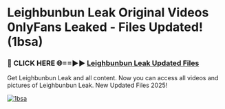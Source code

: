 # Leighbunbun Leak Original Videos 0nlyFans Leaked - Files Updated! (1bsa)

<h3>🔴 CLICK HERE 🌐==►► <a href="https://tinyurl.com/ehrbuxhb" rel="nofollow">Leighbunbun Leak Updated Files</a></h3>

Get Leighbunbun Leak and all content. Now you can access all videos and pictures of Leighbunbun Leak. New Updated Files 2025!

[![1bsa](https://i.imgur.com/lVYEuWS.gif)](https://tinyurl.com/ehrbuxhb)

